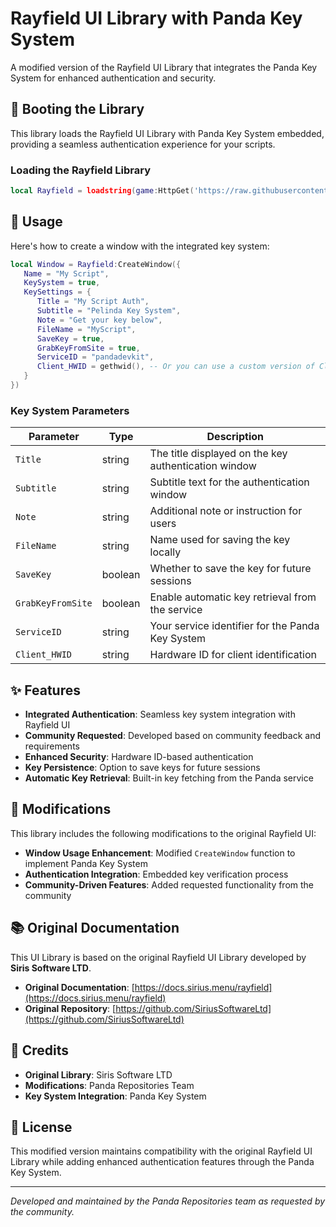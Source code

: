 # Rayfield UI Library with Panda Key System

A modified version of the Rayfield UI Library that integrates the Panda Key System for enhanced authentication and security.

## 🚀 Booting the Library

This library loads the Rayfield UI Library with Panda Key System embedded, providing a seamless authentication experience for your scripts.

### Loading the Rayfield Library

```lua
local Rayfield = loadstring(game:HttpGet('https://raw.githubusercontent.com/Panda-Repositories/PandaKS_Libraries/refs/heads/main/UILib/Rayfield_Lib/Source.lua'))()
```

## 📖 Usage

Here's how to create a window with the integrated key system:

```lua
local Window = Rayfield:CreateWindow({
   Name = "My Script",
   KeySystem = true,
   KeySettings = {
      Title = "My Script Auth",
      Subtitle = "Pelinda Key System",
      Note = "Get your key below",
      FileName = "MyScript",
      SaveKey = true,
      GrabKeyFromSite = true,
      ServiceID = "pandadevkit",
      Client_HWID = gethwid(), -- Or you can use a custom version of Client's HWID
   }
})
```

### Key System Parameters

| Parameter | Type | Description |
|-----------|------|-------------|
| `Title` | string | The title displayed on the key authentication window |
| `Subtitle` | string | Subtitle text for the authentication window |
| `Note` | string | Additional note or instruction for users |
| `FileName` | string | Name used for saving the key locally |
| `SaveKey` | boolean | Whether to save the key for future sessions |
| `GrabKeyFromSite` | boolean | Enable automatic key retrieval from the service |
| `ServiceID` | string | Your service identifier for the Panda Key System |
| `Client_HWID` | string | Hardware ID for client identification |

## ✨ Features

- **Integrated Authentication**: Seamless key system integration with Rayfield UI
- **Community Requested**: Developed based on community feedback and requirements
- **Enhanced Security**: Hardware ID-based authentication
- **Key Persistence**: Option to save keys for future sessions
- **Automatic Key Retrieval**: Built-in key fetching from the Panda service

## 🔧 Modifications

This library includes the following modifications to the original Rayfield UI:

- **Window Usage Enhancement**: Modified `CreateWindow` function to implement Panda Key System
- **Authentication Integration**: Embedded key verification process
- **Community-Driven Features**: Added requested functionality from the community

## 📚 Original Documentation

This UI Library is based on the original Rayfield UI Library developed by **Siris Software LTD**.

- **Original Documentation**: [https://docs.sirius.menu/rayfield](https://docs.sirius.menu/rayfield)
- **Original Repository**: [https://github.com/SiriusSoftwareLtd](https://github.com/SiriusSoftwareLtd)

## 🤝 Credits

- **Original Library**: Siris Software LTD
- **Modifications**: Panda Repositories Team
- **Key System Integration**: Panda Key System

## 📄 License

This modified version maintains compatibility with the original Rayfield UI Library while adding enhanced authentication features through the Panda Key System.

---

*Developed and maintained by the Panda Repositories team as requested by the community.*
